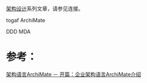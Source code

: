 [架构设计](https://www.jianshu.com/c/753debf1423d)系列文章，请参见连接。

togaf
ArchiMate

DDD
MDA

# 参考：
 [架构语言ArchiMate － 开篇：企业架构语言ArchiMate介绍](https://www.cnblogs.com/zhoujg/archive/2009/12/27/1633305.html)
